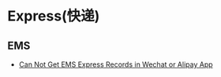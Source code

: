 # Express(快递)

## EMS
* [Can Not Get EMS Express Records in Wechat or Alipay App](can-not-get-ems-express-records-in-wechat-or-alipay-app.md)
